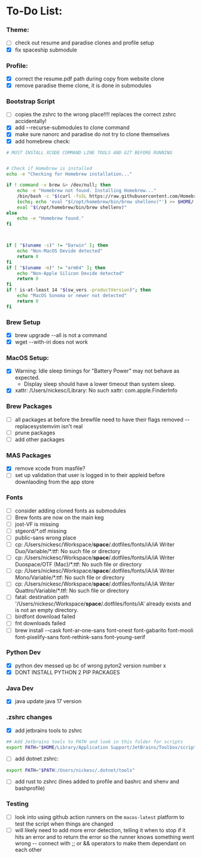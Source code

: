# To-Do List:

### Theme:
- [ ] check out resume and paradise clones and profile setup
- [x] fix spaceship submodule

### Profile:
- [x] correct the resume.pdf path during copy from website clone
- [x] remove paradise theme clone, it is done in submodules

### Bootstrap Script
- [ ] copies the zshrc to the wrong place!!!! replaces the correct zshrc accidentally!
- [x] add --recurse-submodules to clone command
- [x] make sure nanorc and paradise do not try to clone themselves
- [x] add homebrew check:
```sh
# MUST INSTALL XCODE COMMAND LINE TOOLS AND GIT BEFORE RUNNING


# Check if Homebrew is installed
echo -e "Checking for Homebrew installation..."

if ! command -v brew &> /dev/null; then
    echo -e "Homebrew not found. Installing Homebrew..."
    /bin/bash -c "$(curl -fsSL https://raw.githubusercontent.com/Homebrew/install/HEAD/install.sh)"
    (echo; echo 'eval "$(/opt/homebrew/bin/brew shellenv)"') >> $HOME/.zprofile
    eval "$(/opt/homebrew/bin/brew shellenv)"
else
    echo -e "Homebrew found."
fi



if [ "$(uname -s)" != "Darwin" ]; then
    echo "Non-MacOS Devide detected"
    return 0
fi
if [ "$(uname -m)" != "arm64" ]; then
    echo "Non-Apple Silicon Devide detected"
    return 0
fi
if ! is-at-least 14 "$(sw_vers -productVersion)"; then
    echo "MacOS Sonoma or newer not detected"
    return 0
fi
```

### Brew Setup
- [x] brew upgrade --all is not a command
- [x] wget --with-iri does not work

### MacOS Setup:
- [x] Warning: Idle sleep timings for "Battery Power" may not behave as expected.
  - Display sleep should have a lower timeout than system sleep.
- [x] xattr: /Users/nickesc/Library: No such xattr: com.apple.FinderInfo

### Brew Packages
- [ ] all packages at before the brewfile need to have their flags removed --replacesystemvim isn't real
- [ ] prune packages
- [ ] add other packages

### MAS Packages
- [x] remove xcode from masfile?
- [ ] set up validation that user is logged in to their appleid before downlaoding from the app store

### Fonts
- [ ] consider adding cloned fonts as submodules
- [ ] Brew fonts are now on the main keg
- [ ] jost-VF is missing
- [ ] stgeord/*.otf missing
- [ ] public-sans wrong place
- [ ] cp: /Users/nickesc/Workspace/__space__/.dotfiles/fonts/iA/iA Writer Duo/Variable/*.ttf: No such file or directory
- [ ] cp: /Users/nickesc/Workspace/__space__/.dotfiles/fonts/iA/iA Writer Duospace/OTF (Mac)/*.ttf: No such file or directory
- [ ] cp: /Users/nickesc/Workspace/__space__/.dotfiles/fonts/iA/iA Writer Mono/Variable/*.ttf: No such file or directory
- [ ] cp: /Users/nickesc/Workspace/__space__/.dotfiles/fonts/iA/iA Writer Quattro/Variable/*.ttf: No such file or directory
- [ ] fatal: destination path '/Users/nickesc/Workspace/__space__/.dotfiles/fonts/iA' already exists and is not an empty directory.
- [ ] birdfont download failed
- [ ] fnt downloads failed
- [ ] brew install --cask font-ar-one-sans font-onest font-gabarito font-mooli font-pixelify-sans font-rethink-sans font-young-serif

### Python Dev
- [x] python dev messed up bc of wrong pyton2 version number x
- [x] DONT INSTALL PYTHON 2 PIP PACKAGES

### Java Dev
- [x] java update java 17 version

### .zshrc changes
- [x] add jetbrains tools to zshrc
``` sh
## Add Jetbrains tools to PATH and look in this folder for scripts
export PATH="$HOME/Library/Application Support/JetBrains/Toolbox/scripts:$PATH"
```
- [ ] add dotnet zshrc:
```sh
export PATH="$PATH:/Users/nickesc/.dotnet/tools"
```
- [ ] add rust to zshrc (lines added to profile and bashrc and shenv and bashprofile)


### Testing
- [ ] look into using github action runners on the `macos-latest` platform to test the script when things are changed
- [ ] will likely need to add more error detection, telling it when to stop if it hits an error and to return the error so the runner knows something went wrong -- connect with ;; or && operators to make them dependant on each other
